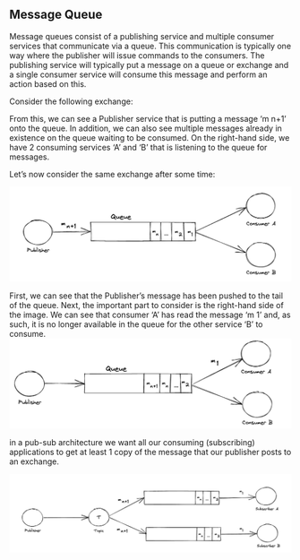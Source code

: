 ## Message Queue
Message queues consist of a publishing service and multiple consumer services that communicate via a queue. This communication is typically one way where the publisher will issue commands to the consumers. The publishing service will typically put a message on a queue or exchange and a single consumer service will consume this message and perform an action based on this.

Consider the following exchange:


From this, we can see a Publisher service that is putting a message ‘m n+1’ onto the queue. In addition, we can also see multiple messages already in existence on the queue waiting to be consumed. On the right-hand side, we have 2 consuming services ‘A’ and ‘B’ that is listening to the queue for messages.

Let’s now consider the same exchange after some time:

![](image/mq1.png)

First, we can see that the Publisher’s message has been pushed to the tail of the queue. Next, the important part to consider is the right-hand side of the image. We can see that consumer ‘A’ has read the message ‘m 1’ and, as such, it is no longer available in the queue for the other service ‘B’ to consume.
![](image/mq2.png)


in a pub-sub architecture we want all our consuming (subscribing) applications to get at least 1 copy of the message that our publisher posts to an exchange.

![](image/pubsub_1.png)